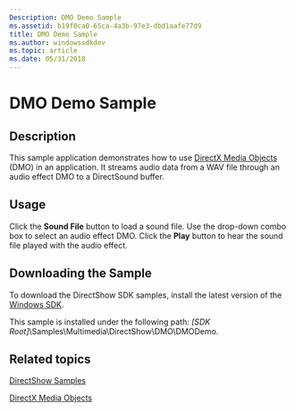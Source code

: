 ```yaml
---
Description: DMO Demo Sample
ms.assetid: b19f0ca0-65ca-4a3b-97e3-dbd1aafe77d9
title: DMO Demo Sample
ms.author: windowssdkdev
ms.topic: article
ms.date: 05/31/2018
---
```


# DMO Demo Sample

## Description

This sample application demonstrates how to use [DirectX Media Objects](directx-media-objects.md) (DMO) in an application. It streams audio data from a WAV file through an audio effect DMO to a DirectSound buffer.

## Usage

Click the **Sound File** button to load a sound file. Use the drop-down combo box to select an audio effect DMO. Click the **Play** button to hear the sound file played with the audio effect.

## Downloading the Sample

To download the DirectShow SDK samples, install the latest version of the [Windows SDK](http://go.microsoft.com/fwlink/p/?linkid=129787).

This sample is installed under the following path: *\[SDK Root\]*\\Samples\\Multimedia\\DirectShow\\DMO\\DMODemo.

## Related topics

<dl> <dt>

[DirectShow Samples](directshow-samples.md)
</dt> <dt>

[DirectX Media Objects](directx-media-objects.md)
</dt> </dl>

 

 



